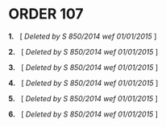 # ORDER 107

**1.**   \[ _Deleted by S 850/2014 wef 01/01/2015_ \]

**2.**   \[ _Deleted by S 850/2014 wef 01/01/2015_ \]

**3.**   \[ _Deleted by S 850/2014 wef 01/01/2015_ \]

**4.**   \[ _Deleted by S 850/2014 wef 01/01/2015_ \]

**5.**   \[ _Deleted by S 850/2014 wef 01/01/2015_ \]

**6.**   \[ _Deleted by S 850/2014 wef 01/01/2015_ \]

